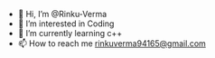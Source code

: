 - 👋 Hi, I’m @Rinku-Verma
- 👀 I’m interested in Coding
- 🌱 I’m currently learning c++
- 📫 How to reach me rinkuverma94165@gmail.com

<!---
Rinku-Verma/Rinku-Verma is a ✨ special ✨ repository because its `README.md` (this file) appears on your GitHub profile.
You can click the Preview link to take a look at your changes.
--->

